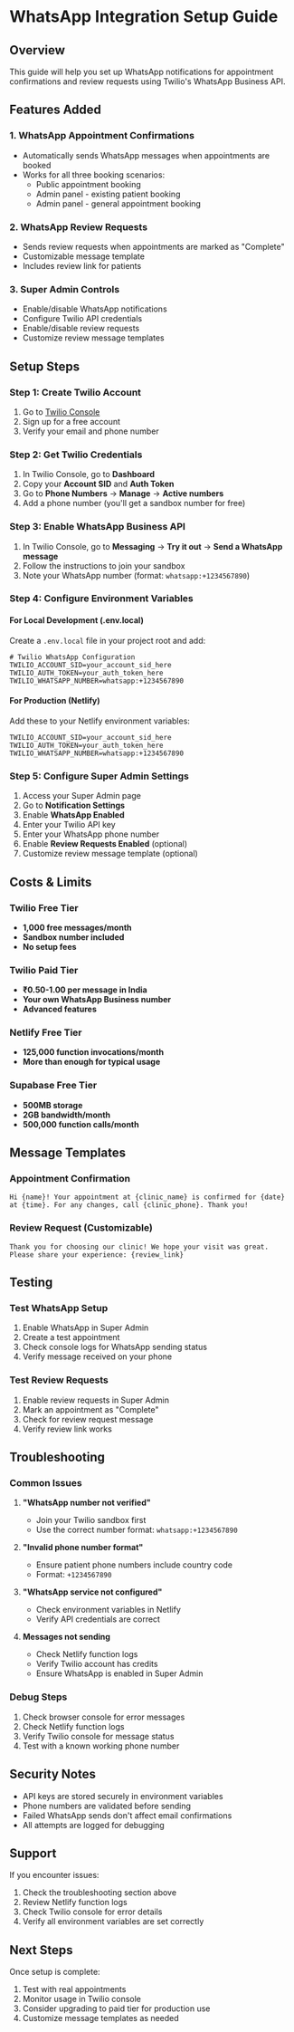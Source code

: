 # WhatsApp Integration Setup Guide

## Overview
This guide will help you set up WhatsApp notifications for appointment confirmations and review requests using Twilio's WhatsApp Business API.

## Features Added

### 1. WhatsApp Appointment Confirmations
- Automatically sends WhatsApp messages when appointments are booked
- Works for all three booking scenarios:
  - Public appointment booking
  - Admin panel - existing patient booking
  - Admin panel - general appointment booking

### 2. WhatsApp Review Requests
- Sends review requests when appointments are marked as "Complete"
- Customizable message template
- Includes review link for patients

### 3. Super Admin Controls
- Enable/disable WhatsApp notifications
- Configure Twilio API credentials
- Enable/disable review requests
- Customize review message templates

## Setup Steps

### Step 1: Create Twilio Account
1. Go to [Twilio Console](https://console.twilio.com/)
2. Sign up for a free account
3. Verify your email and phone number

### Step 2: Get Twilio Credentials
1. In Twilio Console, go to **Dashboard**
2. Copy your **Account SID** and **Auth Token**
3. Go to **Phone Numbers** → **Manage** → **Active numbers**
4. Add a phone number (you'll get a sandbox number for free)

### Step 3: Enable WhatsApp Business API
1. In Twilio Console, go to **Messaging** → **Try it out** → **Send a WhatsApp message**
2. Follow the instructions to join your sandbox
3. Note your WhatsApp number (format: `whatsapp:+1234567890`)

### Step 4: Configure Environment Variables

#### For Local Development (.env.local)
Create a `.env.local` file in your project root and add:

```
# Twilio WhatsApp Configuration
TWILIO_ACCOUNT_SID=your_account_sid_here
TWILIO_AUTH_TOKEN=your_auth_token_here
TWILIO_WHATSAPP_NUMBER=whatsapp:+1234567890
```

#### For Production (Netlify)
Add these to your Netlify environment variables:

```
TWILIO_ACCOUNT_SID=your_account_sid_here
TWILIO_AUTH_TOKEN=your_auth_token_here
TWILIO_WHATSAPP_NUMBER=whatsapp:+1234567890
```

### Step 5: Configure Super Admin Settings
1. Access your Super Admin page
2. Go to **Notification Settings**
3. Enable **WhatsApp Enabled**
4. Enter your Twilio API key
5. Enter your WhatsApp phone number
6. Enable **Review Requests Enabled** (optional)
7. Customize review message template (optional)

## Costs & Limits

### Twilio Free Tier
- **1,000 free messages/month**
- **Sandbox number included**
- **No setup fees**

### Twilio Paid Tier
- **₹0.50-1.00 per message in India**
- **Your own WhatsApp Business number**
- **Advanced features**

### Netlify Free Tier
- **125,000 function invocations/month**
- **More than enough for typical usage**

### Supabase Free Tier
- **500MB storage**
- **2GB bandwidth/month**
- **500,000 function calls/month**

## Message Templates

### Appointment Confirmation
```
Hi {name}! Your appointment at {clinic_name} is confirmed for {date} at {time}. For any changes, call {clinic_phone}. Thank you!
```

### Review Request (Customizable)
```
Thank you for choosing our clinic! We hope your visit was great. Please share your experience: {review_link}
```

## Testing

### Test WhatsApp Setup
1. Enable WhatsApp in Super Admin
2. Create a test appointment
3. Check console logs for WhatsApp sending status
4. Verify message received on your phone

### Test Review Requests
1. Enable review requests in Super Admin
2. Mark an appointment as "Complete"
3. Check for review request message
4. Verify review link works

## Troubleshooting

### Common Issues

1. **"WhatsApp number not verified"**
   - Join your Twilio sandbox first
   - Use the correct number format: `whatsapp:+1234567890`

2. **"Invalid phone number format"**
   - Ensure patient phone numbers include country code
   - Format: `+1234567890`

3. **"WhatsApp service not configured"**
   - Check environment variables in Netlify
   - Verify API credentials are correct

4. **Messages not sending**
   - Check Netlify function logs
   - Verify Twilio account has credits
   - Ensure WhatsApp is enabled in Super Admin

### Debug Steps
1. Check browser console for error messages
2. Check Netlify function logs
3. Verify Twilio console for message status
4. Test with a known working phone number

## Security Notes

- API keys are stored securely in environment variables
- Phone numbers are validated before sending
- Failed WhatsApp sends don't affect email confirmations
- All attempts are logged for debugging

## Support

If you encounter issues:
1. Check the troubleshooting section above
2. Review Netlify function logs
3. Check Twilio console for error details
4. Verify all environment variables are set correctly

## Next Steps

Once setup is complete:
1. Test with real appointments
2. Monitor usage in Twilio console
3. Consider upgrading to paid tier for production use
4. Customize message templates as needed
